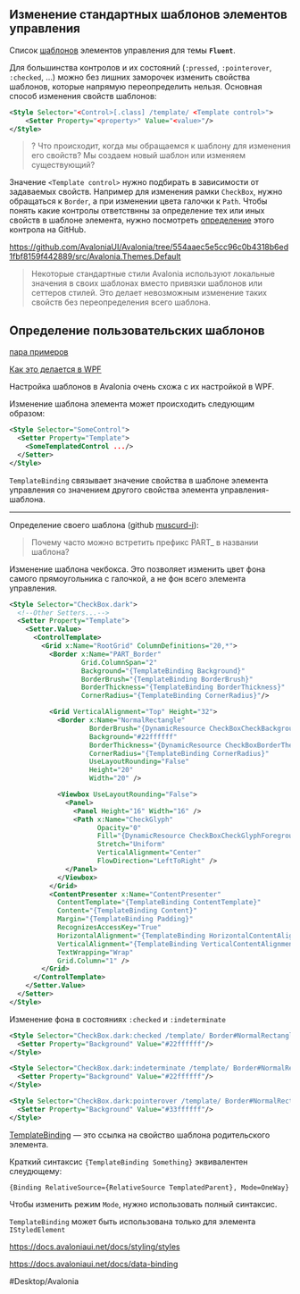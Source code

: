 
## Изменение стандартных шаблонов элементов управления

Список [шаблонов](https://github.com/AvaloniaUI/Avalonia/tree/master/src/Avalonia.Themes.Fluent/Controls) элементов управления для темы **`Fluent`**.

Для большинства контролов и их состояний (`:pressed`, `:pointerover`, `:checked`, ...) можно без лишних заморочек изменить свойства шаблонов, которые напрямую переопределить нельзя. Основная способ изменения свойств шаблонов:

```xml
<Style Selector="<Control>[.class] /template/ <Template control>">
    <Setter Property="<property>" Value="<value>"/>
</Style>
```

>? Что происходит, когда мы обращаемся к шаблону для изменения его свойств? Мы создаем новый шаблон или изменяем существующий?

Значение `<Template control>` нужно подбирать в зависимости от задаваемых свойств. Например для изменения рамки `CheckBox`, нужно обращаться к `Border`, а при изменении цвета галочки к `Path`. Чтобы понять какие контролы ответствнны за определение тех или иных свойств в шаблоне элемента, нужно посмотреть [определение](https://github.com/AvaloniaUI/Avalonia/tree/master/src/Avalonia.Themes.Fluent/Controls) этого контрола на GitHub.

https://github.com/AvaloniaUI/Avalonia/tree/554aaec5e5cc96c0b4318b6ed1fbf8159f442889/src/Avalonia.Themes.Default

>Некоторые стандартные стили Avalonia используют локальные значения в своих шаблонах вместо привязки шаблонов или сеттеров стилей. Это делает невозможным изменение таких свойств без переопределения всего шаблона.

## Определение пользовательских шаблонов

[пара примеров](https://github.com/AvaloniaUI/Avalonia/issues/2516)

[Как это делается в WPF](https://learn.microsoft.com/en-us/dotnet/desktop/wpf/controls/how-to-create-apply-template?view=netdesktop-8.0)

Настройка шаблонов в Avalonia очень схожа с их настройкой в WPF.

Изменение шаблона элемента может происходить следующим образом:

```xml
<Style Selector="SomeControl">
  <Setter Property="Template">
    <SomeTemplatedControl .../>
  </Setter>
</Style>
```

`TemplateBinding` связывает значение свойства в шаблоне элемента управления со значением другого свойства элемента управления-шаблона.

----

Определение своего шаблона (github [muscurd-i](https://github.com/vikkio88/muscurd-i/blob/main/Muscurdi/Assets/Styles/Main.xaml)):

>Почему часто можно встретить префикс PART_ в названии шаблона?

Изменение шаблона чекбокса. Это позволяет изменить цвет фона самого прямоугольника с галочкой, а не фон всего элемента управления.

```xml
<Style Selector="CheckBox.dark">
  <!--Other Setters...-->
  <Setter Property="Template">
    <Setter.Value>
      <ControlTemplate>
        <Grid x:Name="RootGrid" ColumnDefinitions="20,*">
          <Border x:Name="PART_Border"
                  Grid.ColumnSpan="2"
                  Background="{TemplateBinding Background}"
                  BorderBrush="{TemplateBinding BorderBrush}"
                  BorderThickness="{TemplateBinding BorderThickness}"
                  CornerRadius="{TemplateBinding CornerRadius}"/>

          <Grid VerticalAlignment="Top" Height="32">
            <Border x:Name="NormalRectangle"
                    BorderBrush="{DynamicResource CheckBoxCheckBackgroundStrokeUnchecked}"
                    Background="#22ffffff"
                    BorderThickness="{DynamicResource CheckBoxBorderThemeThickness}"
                    CornerRadius="{TemplateBinding CornerRadius}"
                    UseLayoutRounding="False"
                    Height="20"
                    Width="20" />

            <Viewbox UseLayoutRounding="False">
              <Panel>
                <Panel Height="16" Width="16" />
                <Path x:Name="CheckGlyph"
                      Opacity="0"
                      Fill="{DynamicResource CheckBoxCheckGlyphForegroundUnchecked}"
                      Stretch="Uniform"
                      VerticalAlignment="Center"
                      FlowDirection="LeftToRight" />
              </Panel>
            </Viewbox>
          </Grid>
          <ContentPresenter x:Name="ContentPresenter"
            ContentTemplate="{TemplateBinding ContentTemplate}"
            Content="{TemplateBinding Content}"
            Margin="{TemplateBinding Padding}"
            RecognizesAccessKey="True"
            HorizontalAlignment="{TemplateBinding HorizontalContentAlignment}"
            VerticalAlignment="{TemplateBinding VerticalContentAlignment}"
            TextWrapping="Wrap"
            Grid.Column="1" />
        </Grid>
      </ControlTemplate>
    </Setter.Value>
  </Setter>
</Style>
```

Изменение фона в состояниях `:checked` и `:indeterminate`

```xml
<Style Selector="CheckBox.dark:checked /template/ Border#NormalRectangle">
  <Setter Property="Background" Value="#22ffffff"/>
</Style>

<Style Selector="CheckBox.dark:indeterminate /template/ Border#NormalRectangle">
  <Setter Property="Background" Value="#22ffffff"/>
</Style>

<Style Selector="CheckBox.dark:pointerover /template/ Border#NormalRectangle">
  <Setter Property="Background" Value="#33ffffff"/>
</Style>
```

[TemplateBinding](https://docs.avaloniaui.net/docs/0.10.x/data-binding/binding-in-a-control-template) — это ссылка на свойство шаблона родительского элемента.



Краткий синтаксис `{TemplateBinding Something}` эквивалентен слеудющему:
```
{Binding RelativeSource={RelativeSource TemplatedParent}, Mode=OneWay}
```

Чтобы изменить режим `Mode`, нужно использовать полный синтаксис.

`TemplateBinding` может быть использована только для элемента `IStyledElement`

https://docs.avaloniaui.net/docs/styling/styles

https://docs.avaloniaui.net/docs/data-binding

#Desktop/Avalonia
